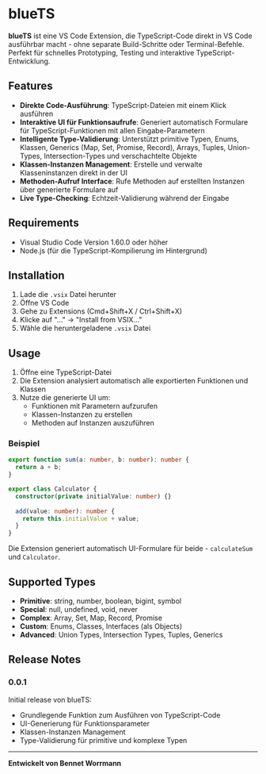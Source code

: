 # blueTS

**blueTS** ist eine VS Code Extension, die TypeScript-Code direkt in VS Code ausführbar macht - ohne separate Build-Schritte oder Terminal-Befehle. Perfekt für schnelles Prototyping, Testing und interaktive TypeScript-Entwicklung.

## Features

- **Direkte Code-Ausführung**: TypeScript-Dateien mit einem Klick ausführen
- **Interaktive UI für Funktionsaufrufe**: Generiert automatisch Formulare für TypeScript-Funktionen mit allen Eingabe-Parametern
- **Intelligente Type-Validierung**: Unterstützt primitive Typen, Enums, Klassen, Generics (Map, Set, Promise, Record), Arrays, Tuples, Union-Types, Intersection-Types und verschachtelte Objekte
- **Klassen-Instanzen Management**: Erstelle und verwalte Klasseninstanzen direkt in der UI
- **Methoden-Aufruf Interface**: Rufe Methoden auf erstellten Instanzen über generierte Formulare auf
- **Live Type-Checking**: Echtzeit-Validierung während der Eingabe

## Requirements

- Visual Studio Code Version 1.60.0 oder höher
- Node.js (für die TypeScript-Kompilierung im Hintergrund)

## Installation

1. Lade die `.vsix` Datei herunter
2. Öffne VS Code
3. Gehe zu Extensions (Cmd+Shift+X / Ctrl+Shift+X)
4. Klicke auf "..." → "Install from VSIX..."
5. Wähle die heruntergeladene `.vsix` Datei

## Usage

1. Öffne eine TypeScript-Datei
2. Die Extension analysiert automatisch alle exportierten Funktionen und Klassen
3. Nutze die generierte UI um:
   - Funktionen mit Parametern aufzurufen
   - Klassen-Instanzen zu erstellen
   - Methoden auf Instanzen auszuführen

### Beispiel

```typescript
export function sum(a: number, b: number): number {
  return a + b;
}

export class Calculator {
  constructor(private initialValue: number) {}
  
  add(value: number): number {
    return this.initialValue + value;
  }
}
```

Die Extension generiert automatisch UI-Formulare für beide - `calculateSum` und `Calculator`.

## Supported Types

- **Primitive**: string, number, boolean, bigint, symbol
- **Special**: null, undefined, void, never
- **Complex**: Array, Set, Map, Record, Promise
- **Custom**: Enums, Classes, Interfaces (als Objects)
- **Advanced**: Union Types, Intersection Types, Tuples, Generics

## Release Notes

### 0.0.1

Initial release von blueTS:
- Grundlegende Funktion zum Ausführen von TypeScript-Code
- UI-Generierung für Funktionsparameter
- Klassen-Instanzen Management
- Type-Validierung für primitive und komplexe Typen

---

**Entwickelt von Bennet Worrmann**
